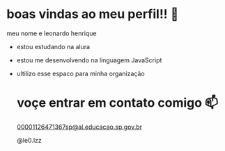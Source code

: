 # boas vindas ao meu perfil!! 💙

meu nome e leonardo henrique

- estou estudando na alura
- estou me desenvolvendo na linguagem JavaScript
- ultilizo esse espaco para minha organização

  # voçe entrar em contato comigo 📫

  00001126471367sp@al.educacao.sp.gov.br

   @le0.lzz
